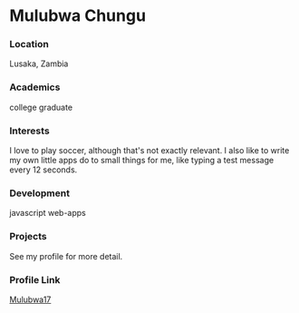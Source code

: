 # Mulubwa Chungu
### Location

Lusaka, Zambia

### Academics

college graduate

### Interests

I love to play soccer, although that's not exactly relevant. I also like to write my own little apps do to small things for me, like typing a test message every 12 seconds.

### Development

javascript web-apps

### Projects

See my profile for more detail.

### Profile Link

[Mulubwa17](https://www.github.com/Mulubwa17)
